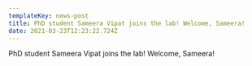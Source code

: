 ```yaml
---
templateKey: news-post
title: PhD student Sameera Vipat joins the lab! Welcome, Sameera!
date: 2021-03-23T12:23:22.724Z
---
```

PhD student Sameera Vipat joins the lab! Welcome, Sameera!
